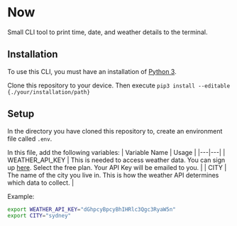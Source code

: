 # Now

Small CLI tool to print time, date, and weather details to the terminal.

## Installation
To use this CLI, you must have an installation of [Python 3](https://www.python.org/downloads/).

Clone this repository to your device. Then execute `pip3 install --editable {./your/installation/path}`

## Setup
In the directory you have cloned this repository to, create an environment file called `.env`.

In this file, add the following variables:
| Variable Name | Usage |
|---|---|
| WEATHER_API_KEY | This is needed to access weather data. You can sign up [here](https://openweathermap.org/price). Select the free plan. Your API Key will be emailed to you.  |
| CITY | The name of the city you live in. This is how the weather API determines which data to collect. |

Example:
```sh
export WEATHER_API_KEY="dGhpcyBpcyBhIHRlc3Qgc3RyaW5n"
export CITY="sydney"
```
